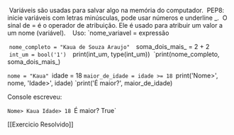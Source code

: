  Variáveis são usadas para salvar algo na memória do computador.
 PEP8: inicie variáveis com letras minúsculas, pode usar números e underline _.
 O sinal de = é o operador de atribuição. Ele é usado para atribuir um valor a um nome (variável).
 
 Uso: `nome_variavel = expressão

 `nome_completo = "Kaua de Souza Araujo"
 `soma_dois_mais_ = 2 + 2
 `int_um = bool('1')
 `print(int_um, type(int_um))
 `print(nome_completo, soma_dois_mais_)

`nome = "Kaua"
`idade = 18
`maior_de_idade = idade >= 18
`print('Nome>', nome, 'Idade>', idade)
`print('É maior?', maior_de_idade)

Console escreveu:

`Nome> Kaua Idade> 18
`É maior? True`

[[Exercicio Resolvido]]